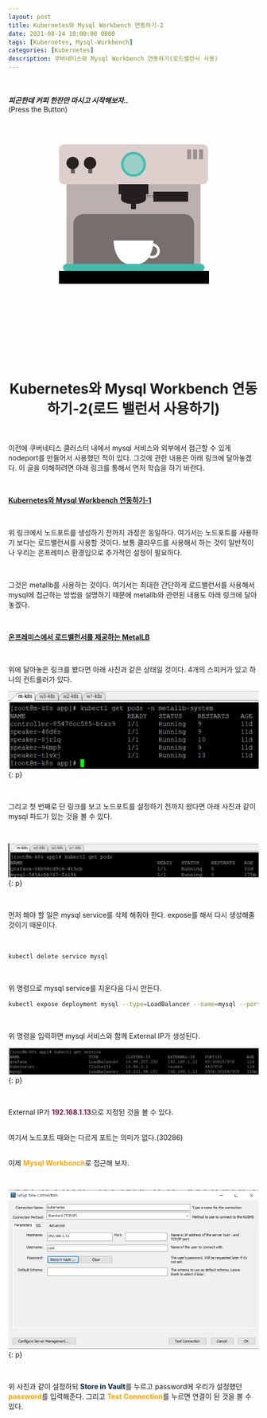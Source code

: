 ```yaml
---
layout: post
title: Kubernetes와 Mysql Workbench 연동하기-2
date: 2021-08-24 10:00:00 0000
tags: [Kubernetes, Mysql-Workbench]
categories: [Kubernetes]
description: 쿠버네티스와 Mysql Workbench 연동하기(로드밸런서 사용)
---
```


<br><br>
_**피곤한데 커피 한잔만 마시고 시작해보자..**_
<br>
(Press the Button)

<br><br>

<style>
.containercoffee {
  width: 300px;
  height: 280px;
  position: relative;
  top: calc(50% - 140px);
  left: calc(50% - 150px);
}
.coffee-header {
  width: 100%;
  height: 80px;
  position: absolute;
  top: 0;
  left: 0;
  background-color: #ddcfcc;
  border-radius: 10px;
}
.coffee-header__buttons {
  width: 25px;
  height: 25px;
  position: absolute;
  top: 25px;
  background-color: #282323;
  border-radius: 50%;
}
.coffee-header__buttons::after {
  content: "";
  width: 8px;
  height: 8px;
  position: absolute;
  bottom: -8px;
  left: calc(50% - 4px);
  background-color: #615e5e;
}
.coffee-header__button-one {
  left: 15px;
}
.coffee-header__button-two {
  left: 50px;
}
.coffee-header__display {
  width: 50px;
  height: 50px;
  position: absolute;
  top: calc(50% - 25px);
  left: calc(50% - 25px);
  border-radius: 50%;
  background-color: #9acfc5;
  border: 5px solid #43beae;
  box-sizing: border-box;
}
.coffee-header__details {
  width: 8px;
  height: 20px;
  position: absolute;
  top: 10px;
  right: 10px;
  background-color: #9b9091;
  box-shadow: -12px 0 0 #9b9091, -24px 0 0 #9b9091;
}
.coffee-medium {
  width: 90%;
  height: 160px;
  position: absolute;
  top: 80px;
  left: calc(50% - 45%);
  background-color: #bcb0af;
}
.coffee-medium:before {
  content: "";
  width: 90%;
  height: 100px;
  background-color: #776f6e;
  position: absolute;
  bottom: 0;
  left: calc(50% - 45%);
  border-radius: 20px 20px 0 0;
}
.coffe-medium__exit {
  width: 60px;
  height: 20px;
  position: absolute;
  top: 0;
  left: calc(50% - 30px);
  background-color: #231f20;
}
.coffe-medium__exit::before {
  content: "";
  width: 50px;
  height: 20px;
  border-radius: 0 0 50% 50%;
  position: absolute;
  bottom: -20px;
  left: calc(50% - 25px);
  background-color: #231f20;
}
.coffe-medium__exit::after {
  content: "";
  width: 10px;
  height: 10px;
  position: absolute;
  bottom: -30px;
  left: calc(50% - 5px);
  background-color: #231f20;
}
.coffee-medium__arm {
  width: 70px;
  height: 20px;
  position: absolute;
  top: 15px;
  right: 25px;
  background-color: #231f20;
}
.coffee-medium__arm::before {
  content: "";
  width: 15px;
  height: 5px;
  position: absolute;
  top: 7px;
  left: -15px;
  background-color: #9e9495;
}
.coffee-medium__cup {
  width: 80px;
  height: 47px;
  position: absolute;
  bottom: 0;
  left: calc(50% - 40px);
  background-color: #FFF;
  border-radius: 0 0 70px 70px / 0 0 110px 110px;
}
.coffee-medium__cup::after {
  content: "";
  width: 20px;
  height: 20px;
  position: absolute;
  top: 6px;
  right: -13px;
  border: 5px solid #FFF;
  border-radius: 50%;
}
@keyframes liquid {
  0% {
    height: 0px;  
    opacity: 1;
  }
  5% {
    height: 0px;  
    opacity: 1;
  }
  20% {
    height: 62px;  
    opacity: 1;
  }
  95% {
    height: 62px;
    opacity: 1;
  }
  100% {
    height: 62px;
    opacity: 0;
  }
}
.coffee-medium__liquid {
  width: 6px;
  height: 63px;
  opacity: 0;
  position: absolute;
  top: 50px;
  left: calc(50% - 3px);
  background-color: #74372b;
  animation: liquid 4s 4s linear infinite;
}
.coffee-medium__smoke {
  width: 8px;
  height: 20px;
  position: absolute;  
  border-radius: 5px;
  background-color: #b3aeae;
}
@keyframes smokeOne {
  0% {
    bottom: 20px;
    opacity: 0;
  }
  40% {
    bottom: 50px;
    opacity: .5;
  }
  80% {
    bottom: 80px;
    opacity: .3;
  }
  100% {
    bottom: 80px;
    opacity: 0;
  }
}
@keyframes smokeTwo {
  0% {
    bottom: 40px;
    opacity: 0;
  }
  40% {
    bottom: 70px;
    opacity: .5;
  }
  80% {
    bottom: 80px;
    opacity: .3;
  }
  100% {
    bottom: 80px;
    opacity: 0;
  }
}
.coffee-medium__smoke-one {
  opacity: 0;
  bottom: 50px;
  left: 102px;
  animation: smokeOne 3s 4s linear infinite;
}
.coffee-medium__smoke-two {
  opacity: 0;
  bottom: 70px;
  left: 118px;
  animation: smokeTwo 3s 5s linear infinite;
}
.coffee-medium__smoke-three {
  opacity: 0;
  bottom: 65px;
  right: 118px;
  animation: smokeTwo 3s 6s linear infinite;
}
.coffee-medium__smoke-for {
  opacity: 0;
  bottom: 50px;
  right: 102px;
  animation: smokeOne 3s 5s linear infinite;
}
.coffee-footer {
  width: 95%;
  height: 15px;
  position: absolute;
  bottom: 25px;
  left: calc(50% - 47.5%);
  background-color: #41bdad;
  border-radius: 10px;
}
.coffee-footer::after {
  content: "";
  width: 106%;
  height: 26px;
  position: absolute;
  bottom: -25px;
  left: -8px;
  background-color: #000;
}
</style>

<div class="containercoffee">
    <div class="coffee-header">
      <div class="coffee-header__buttons coffee-header__button-one"></div>
      <div class="coffee-header__buttons coffee-header__button-two"></div>
      <div class="coffee-header__display"></div>
      <div class="coffee-header__details"></div>
    </div>
    <div class="coffee-medium">
      <div class="coffe-medium__exit"></div>
      <div class="coffee-medium__arm"></div>
      <div class="coffee-medium__liquid"></div>
      <div class="coffee-medium__smoke coffee-medium__smoke-one"></div>
      <div class="coffee-medium__smoke coffee-medium__smoke-two"></div>
      <div class="coffee-medium__smoke coffee-medium__smoke-three"></div>
      <div class="coffee-medium__smoke coffee-medium__smoke-for"></div>
      <div class="coffee-medium__cup"></div>
    </div>
    <div class="coffee-footer"></div>
</div>

<br><br><br><br><br><br><br><br>

# <center>Kubernetes와 Mysql Workbench 연동하기-2(로드 밸런서 사용하기)</center>

<br>

이전에 쿠버네티스 클러스터 내에서 mysql 서비스와 외부에서 접근할 수 있게 nodeport를 만들어서 사용했던 적이 있다. 그것에 관한 내용은 아래 링크에 달아놓겠다. 이 글을 이해하려면 아래 링크를 통해서 먼저 학습을 하기 바란다.

<br>

**[Kubernetes와 Mysql Workbench 연동하기-1](https://youngkyonyou.github.io/kubernetes/2021/07/27/Kubernetes-Mysql.html)**

<br>

위 링크에서 노드포트를 생성하기 전까지 과정은 동일하다. 여기서는 노드포트를 사용하기 보다는 로드밸런서를 사용할 것이다. 보통 클라우드를 사용해서 하는 것이 일반적이나 우리는 온프레미스 환경임으로 추가적인 설정이 필요하다.

<br>

그것은 metallb를 사용하는 것이다. 여기서는 최대한 간단하게 로드밸런서를 사용해서 mysql에 접근하는 방법을 설명하기 때문에 metallb와 관련된 내용도 아래 링크에 달아놓겠다.

<br>

**[온프레미스에서 로드밸런서를 제공하는 MetalLB](https://youngkyonyou.github.io/kubernetes/2021/08/01/Kubernetes-MetalLB-3.3.4.html)**

<br>

위에 달아놓은 링크를 봤다면 아래 사진과 같은 상태일 것이다. 4개의 스피커가 있고 하나의 컨트롤러가 있다.

![](/images/Kubernetes/kubernetes-Mysql/2021-08-24-18-56-51.png){: p}

<br>

그리고 첫 번째로 단 링크를 보고 노드포트를 설정하기 전까지 왔다면 아래 사진과 같이 mysql 파드가 있는 것을 볼 수 있다.

<br>

![](/images/Kubernetes/kubernetes-Mysql/2021-08-24-18-58-22.png){: p}

<br>

먼저 해야 할 일은 mysql service를 삭제 해줘야 한다. expose를 해서 다시 생성해줄 것이기 때문이다.

<br>

```bash
kubectl delete service mysql
```

<br>

위 명령으로 mysql service를 지운다음 다시 만든다.

```bash
kubectl expose deployment mysql --type=LoadBalancer --name=mysql --port=3306
```

<br>

위 명령을 입력하면 mysql 서비스와 함께 External IP가 생성된다.

![](/images/Kubernetes/kubernetes-Mysql/2021-08-24-19-00-27.png){: p}

<br>

External IP가 <span style="color: rgba(131, 24, 67); font-weight:bold">192.168.1.13</span>으로 지정된 것을 볼 수 있다.

<br>

<link rel="stylesheet" href="https: //www.webnots.com/resources/font-awesome/css/font-awesome.min.css">
<link rel="stylesheet" href="/assets/css/webnots.css">
<div class="webnots-information webnots-notification-box">여기서 노드포트 때와는 다르게 포트는 의미가 없다.(30286)</div>

<br>

이제 <span style="color:orange; font-weight:bold">Mysql Workbench</span>로 접근해 보자.

<br>

![](/images/Kubernetes/kubernetes-Mysql/2021-08-24-19-02-32.png){: p}

<br>

위 사진과 같이 설정하되 <span style="color:#001f3f; font-weight:bold">Store in Vault</span>를 누르고 password에 우리가 설정했던 <span style="color:orange; font-weight:bold">password</span>를 입력해준다. 그리고 <span style="color:orange; font-weight:bold">Test Connection</span>를 누르면 연결이 된 것을 볼 수 있다.
